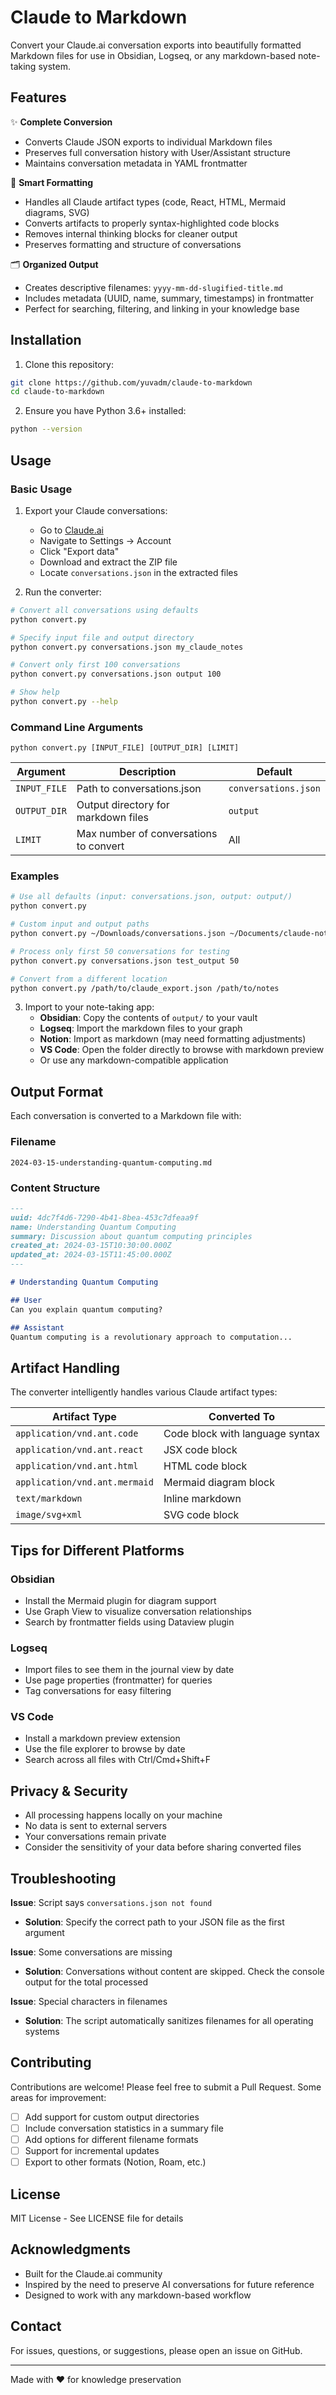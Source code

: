# Claude to Markdown

Convert your Claude.ai conversation exports into beautifully formatted Markdown files for use in Obsidian, Logseq, or any markdown-based note-taking system.

## Features

✨ **Complete Conversion**
- Converts Claude JSON exports to individual Markdown files
- Preserves full conversation history with User/Assistant structure
- Maintains conversation metadata in YAML frontmatter

📝 **Smart Formatting**
- Handles all Claude artifact types (code, React, HTML, Mermaid diagrams, SVG)
- Converts artifacts to properly syntax-highlighted code blocks
- Removes internal thinking blocks for cleaner output
- Preserves formatting and structure of conversations

🗂️ **Organized Output**
- Creates descriptive filenames: `yyyy-mm-dd-slugified-title.md`
- Includes metadata (UUID, name, summary, timestamps) in frontmatter
- Perfect for searching, filtering, and linking in your knowledge base

## Installation

1. Clone this repository:
```bash
git clone https://github.com/yuvadm/claude-to-markdown
cd claude-to-markdown
```

2. Ensure you have Python 3.6+ installed:
```bash
python --version
```

## Usage

### Basic Usage

1. Export your Claude conversations:
   - Go to [Claude.ai](https://claude.ai)
   - Navigate to Settings → Account
   - Click "Export data"
   - Download and extract the ZIP file
   - Locate `conversations.json` in the extracted files

2. Run the converter:
```bash
# Convert all conversations using defaults
python convert.py

# Specify input file and output directory
python convert.py conversations.json my_claude_notes

# Convert only first 100 conversations
python convert.py conversations.json output 100

# Show help
python convert.py --help
```

### Command Line Arguments

```
python convert.py [INPUT_FILE] [OUTPUT_DIR] [LIMIT]
```

| Argument | Description | Default |
|----------|-------------|---------|
| `INPUT_FILE` | Path to conversations.json | `conversations.json` |
| `OUTPUT_DIR` | Output directory for markdown files | `output` |
| `LIMIT` | Max number of conversations to convert | All |

### Examples

```bash
# Use all defaults (input: conversations.json, output: output/)
python convert.py

# Custom input and output paths
python convert.py ~/Downloads/conversations.json ~/Documents/claude-notes

# Process only first 50 conversations for testing
python convert.py conversations.json test_output 50

# Convert from a different location
python convert.py /path/to/claude_export.json /path/to/notes
```

3. Import to your note-taking app:
   - **Obsidian**: Copy the contents of `output/` to your vault
   - **Logseq**: Import the markdown files to your graph
   - **Notion**: Import as markdown (may need formatting adjustments)
   - **VS Code**: Open the folder directly to browse with markdown preview
   - Or use any markdown-compatible application

## Output Format

Each conversation is converted to a Markdown file with:

### Filename
```
2024-03-15-understanding-quantum-computing.md
```

### Content Structure
```markdown
---
uuid: 4dc7f4d6-7290-4b41-8bea-453c7dfeaa9f
name: Understanding Quantum Computing
summary: Discussion about quantum computing principles
created_at: 2024-03-15T10:30:00.000Z
updated_at: 2024-03-15T11:45:00.000Z
---

# Understanding Quantum Computing

## User
Can you explain quantum computing?

## Assistant
Quantum computing is a revolutionary approach to computation...
```

## Artifact Handling

The converter intelligently handles various Claude artifact types:

| Artifact Type | Converted To |
|--------------|--------------|
| `application/vnd.ant.code` | Code block with language syntax |
| `application/vnd.ant.react` | JSX code block |
| `application/vnd.ant.html` | HTML code block |
| `application/vnd.ant.mermaid` | Mermaid diagram block |
| `text/markdown` | Inline markdown |
| `image/svg+xml` | SVG code block |

## Tips for Different Platforms

### Obsidian
- Install the Mermaid plugin for diagram support
- Use Graph View to visualize conversation relationships
- Search by frontmatter fields using Dataview plugin

### Logseq
- Import files to see them in the journal view by date
- Use page properties (frontmatter) for queries
- Tag conversations for easy filtering

### VS Code
- Install a markdown preview extension
- Use the file explorer to browse by date
- Search across all files with Ctrl/Cmd+Shift+F

## Privacy & Security

- All processing happens locally on your machine
- No data is sent to external servers
- Your conversations remain private
- Consider the sensitivity of your data before sharing converted files

## Troubleshooting

**Issue**: Script says `conversations.json not found`
- **Solution**: Specify the correct path to your JSON file as the first argument

**Issue**: Some conversations are missing
- **Solution**: Conversations without content are skipped. Check the console output for the total processed

**Issue**: Special characters in filenames
- **Solution**: The script automatically sanitizes filenames for all operating systems

## Contributing

Contributions are welcome! Please feel free to submit a Pull Request. Some areas for improvement:

- [ ] Add support for custom output directories
- [ ] Include conversation statistics in a summary file
- [ ] Add options for different filename formats
- [ ] Support for incremental updates
- [ ] Export to other formats (Notion, Roam, etc.)

## License

MIT License - See LICENSE file for details

## Acknowledgments

- Built for the Claude.ai community
- Inspired by the need to preserve AI conversations for future reference
- Designed to work with any markdown-based workflow

## Contact

For issues, questions, or suggestions, please open an issue on GitHub.

---

Made with ❤️ for knowledge preservation
